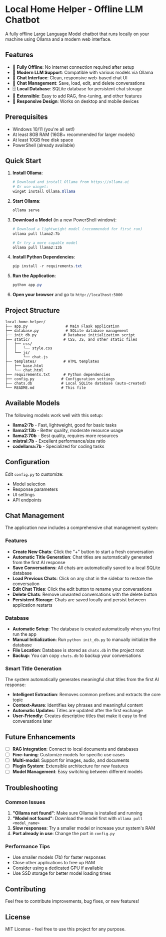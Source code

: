 # Local Home Helper - Offline LLM Chatbot

A fully offline Large Language Model chatbot that runs locally on your machine using Ollama and a modern web interface.

## Features

- 🚀 **Fully Offline**: No internet connection required after setup
- 🤖 **Modern LLM Support**: Compatible with various models via Ollama
- 💬 **Chat Interface**: Clean, responsive web-based chat UI
- 💾 **Chat Management**: Save, load, edit, and delete conversations
- 🗄️ **Local Database**: SQLite database for persistent chat storage
- 🔧 **Extensible**: Easy to add RAG, fine-tuning, and other features
- 📱 **Responsive Design**: Works on desktop and mobile devices

## Prerequisites

- Windows 10/11 (you're all set!)
- At least 8GB RAM (16GB+ recommended for larger models)
- At least 10GB free disk space
- PowerShell (already available)

## Quick Start

1. **Install Ollama**:
   ```powershell
   # Download and install Ollama from https://ollama.ai
   # Or use winget:
   winget install Ollama.Ollama
   ```

2. **Start Ollama**:
   ```powershell
   ollama serve
   ```

3. **Download a Model** (in a new PowerShell window):
   ```powershell
   # Download a lightweight model (recommended for first run)
   ollama pull llama2:7b
   
   # Or try a more capable model
   ollama pull llama2:13b
   ```

4. **Install Python Dependencies**:
   ```powershell
   pip install -r requirements.txt
   ```

5. **Run the Application**:
   ```powershell
   python app.py
   ```

6. **Open your browser** and go to `http://localhost:5000`

## Project Structure

```
local-home-helper/
├── app.py                 # Main Flask application
├── database.py            # SQLite database management
├── init_db.py            # Database initialization script
├── static/               # CSS, JS, and other static files
│   ├── css/
│   │   └── style.css
│   └── js/
│       └── chat.js
├── templates/            # HTML templates
│   ├── base.html
│   └── chat.html
├── requirements.txt      # Python dependencies
├── config.py            # Configuration settings
├── chats.db             # Local SQLite database (auto-created)
└── README.md            # This file
```

## Available Models

The following models work well with this setup:

- **llama2:7b** - Fast, lightweight, good for basic tasks
- **llama2:13b** - Better quality, moderate resource usage
- **llama2:70b** - Best quality, requires more resources
- **mistral:7b** - Excellent performance/size ratio
- **codellama:7b** - Specialized for coding tasks

## Configuration

Edit `config.py` to customize:
- Model selection
- Response parameters
- UI settings
- API endpoints

## Chat Management

The application now includes a comprehensive chat management system:

### Features
- **Create New Chats**: Click the "+" button to start a fresh conversation
- **Automatic Title Generation**: Chat titles are automatically generated from the first AI response
- **Save Conversations**: All chats are automatically saved to a local SQLite database
- **Load Previous Chats**: Click on any chat in the sidebar to restore the conversation
- **Edit Chat Titles**: Click the edit button to rename your conversations
- **Delete Chats**: Remove unwanted conversations with the delete button
- **Persistent Storage**: Chats are saved locally and persist between application restarts

### Database
- **Automatic Setup**: The database is created automatically when you first run the app
- **Manual Initialization**: Run `python init_db.py` to manually initialize the database
- **File Location**: Database is stored as `chats.db` in the project root
- **Backup**: You can copy `chats.db` to backup your conversations

### Smart Title Generation
The system automatically generates meaningful chat titles from the first AI response:
- **Intelligent Extraction**: Removes common prefixes and extracts the core topic
- **Context-Aware**: Identifies key phrases and meaningful content
- **Automatic Updates**: Titles are updated after the first exchange
- **User-Friendly**: Creates descriptive titles that make it easy to find conversations later

## Future Enhancements

- [ ] **RAG Integration**: Connect to local documents and databases
- [ ] **Fine-tuning**: Customize models for specific use cases
- [ ] **Multi-modal**: Support for images, audio, and documents
- [ ] **Plugin System**: Extensible architecture for new features
- [ ] **Model Management**: Easy switching between different models

## Troubleshooting

### Common Issues

1. **"Ollama not found"**: Make sure Ollama is installed and running
2. **"Model not found"**: Download the model first with `ollama pull <model_name>`
3. **Slow responses**: Try a smaller model or increase your system's RAM
4. **Port already in use**: Change the port in `config.py`

### Performance Tips

- Use smaller models (7b) for faster responses
- Close other applications to free up RAM
- Consider using a dedicated GPU if available
- Use SSD storage for better model loading times

## Contributing

Feel free to contribute improvements, bug fixes, or new features!

## License

MIT License - feel free to use this project for any purpose.
